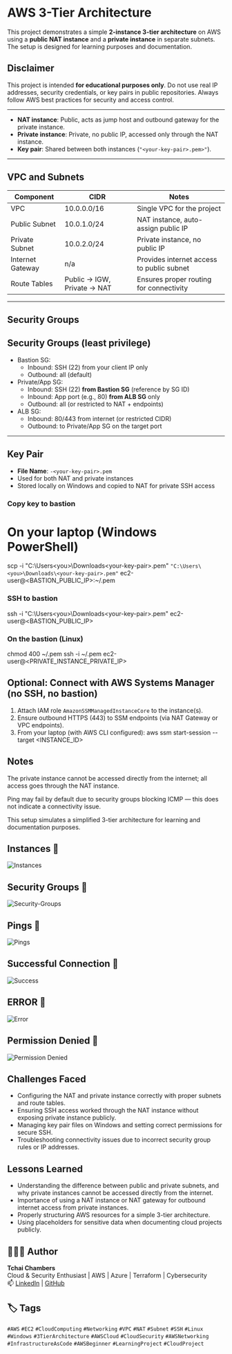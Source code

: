 # AWS 3-Tier Architecture

This project demonstrates a simple **2-instance 3-tier architecture** on AWS using a **public NAT instance** and a **private instance** in separate subnets. The setup is designed for learning purposes and documentation.


## Disclaimer

This project is intended **for educational purposes only**. Do not use real IP addresses, security credentials, or key pairs in public repositories. Always follow AWS best practices for security and access control.

---

- **NAT instance**: Public, acts as jump host and outbound gateway for the private instance.
- **Private instance**: Private, no public IP, accessed only through the NAT instance.
- **Key pair**: Shared between both instances (`"<your-key-pair>.pem>"`).

---

## VPC and Subnets

| Component         | CIDR          | Notes                                |
|------------------|---------------|--------------------------------------|
| VPC              | 10.0.0.0/16   | Single VPC for the project           |
| Public Subnet    | 10.0.1.0/24   | NAT instance, auto-assign public IP  |
| Private Subnet   | 10.0.2.0/24   | Private instance, no public IP       |
| Internet Gateway | n/a           | Provides internet access to public subnet |
| Route Tables     | Public → IGW, Private → NAT | Ensures proper routing for connectivity |

---

## Security Groups

## Security Groups (least privilege)
- Bastion SG:
  - Inbound: SSH (22) from your client IP only
  - Outbound: all (default)
- Private/App SG:
  - Inbound: SSH (22) **from Bastion SG** (reference by SG ID)
  - Inbound: App port (e.g., 80) **from ALB SG** only
  - Outbound: all (or restricted to NAT + endpoints)
- ALB SG:
  - Inbound: 80/443 from internet (or restricted CIDR)
  - Outbound: to Private/App SG on the target port

---

## Key Pair

- **File Name**: `-<your-key-pair>.pem`
- Used for both NAT and private instances
- Stored locally on Windows and copied to NAT for private SSH access

### Copy key to bastion
# On your laptop (Windows PowerShell)
scp -i "C:\Users\<you>\Downloads\<your-key-pair>.pem" `
    "C:\Users\<you>\Downloads\<your-key-pair>.pem" `
    ec2-user@<BASTION_PUBLIC_IP>:~/<your-key-pair>.pem

### SSH to bastion
ssh -i "C:\Users\<you>\Downloads\<your-key-pair>.pem" ec2-user@<BASTION_PUBLIC_IP>

### On the bastion (Linux)
chmod 400 ~/<your-key-pair>.pem
ssh -i ~/<your-key-pair>.pem ec2-user@<PRIVATE_INSTANCE_PRIVATE_IP>

## Optional: Connect with AWS Systems Manager (no SSH, no bastion)
1) Attach IAM role `AmazonSSMManagedInstanceCore` to the instance(s).
2) Ensure outbound HTTPS (443) to SSM endpoints (via NAT Gateway or VPC endpoints).
3) From your laptop (with AWS CLI configured):
aws ssm start-session --target <INSTANCE_ID>

## Notes

The private instance cannot be accessed directly from the internet; all access goes through the NAT instance.

Ping may fail by default due to security groups blocking ICMP — this does not indicate a connectivity issue.

This setup simulates a simplified 3-tier architecture for learning and documentation purposes.

## Instances 📸

![Instances](Screenshots/instances.png)

## Security Groups 📸

![Security-Groups](Screenshots/sec-group.png)

## Pings 📸

![Pings](Screenshots/ping.png)

## Successful Connection 📸

![Success](Screenshots/success.png)

## ERROR 📸

![Error](Screenshots/error.png)

## Permission Denied 📸 

![Permission Denied](Screenshots/permission-denied.png)

## Challenges Faced

- Configuring the NAT and private instance correctly with proper subnets and route tables.
- Ensuring SSH access worked through the NAT instance without exposing private instance publicly.
- Managing key pair files on Windows and setting correct permissions for secure SSH.
- Troubleshooting connectivity issues due to incorrect security group rules or IP addresses.

## Lessons Learned

- Understanding the difference between public and private subnets, and why private instances cannot be accessed directly from the internet.
- Importance of using a NAT instance or NAT gateway for outbound internet access from private instances.
- Properly structuring AWS resources for a simple 3-tier architecture.
- Using placeholders for sensitive data when documenting cloud projects publicly.


## 👩🏽‍💻 Author
**Tchai Chambers**  
Cloud & Security Enthusiast | AWS | Azure | Terraform | Cybersecurity  
📫 [LinkedIn](#) | [GitHub](https://github.com/tchaiwanda)

## 🏷️ Tags

`#AWS` `#EC2` `#CloudComputing` `#Networking` `#VPC` `#NAT` `#Subnet` `#SSH` `#Linux` `#Windows` `#3TierArchitecture` `#AWSCloud` `#CloudSecurity` `#AWSNetworking` `#InfrastructureAsCode` `#AWSBeginner` `#LearningProject` `#CloudProject`
